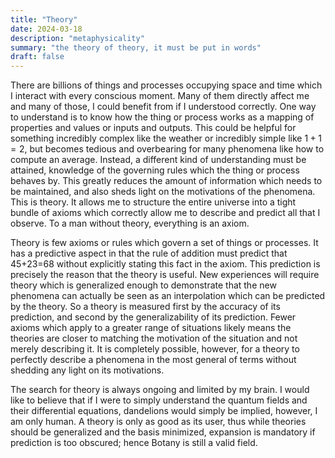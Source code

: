 ```yaml
---
title: "Theory"
date: 2024-03-18
description: "metaphysicality"
summary: "the theory of theory, it must be put in words"
draft: false
---
```


There are billions of things and processes occupying space and time which I interact with every conscious moment. Many of them directly affect me and many of those, I could benefit from if I understood correctly. One way to understand is to know how the thing or process works as a mapping of properties and values or inputs and outputs. This could be helpful for something incredibly complex like the weather or incredibly simple like $1+1=2$, but becomes tedious and overbearing for many phenomena like how to compute an average. Instead, a different kind of understanding must be attained, knowledge of the governing rules which the thing or process behaves by. This greatly reduces the amount of information which needs to be maintained, and also sheds light on the motivations of the phenomena. This is theory. It allows me to structure the entire universe into a tight bundle of axioms which correctly allow me to describe and predict all that I observe. To a man without theory, everything is an axiom.

Theory is few axioms or rules which govern a set of things or processes. It has a predictive aspect in that the rule of addition must predict that 45+23=68 without explicitly stating this fact in the axiom. This prediction is precisely the reason that the theory is useful. New experiences will require theory which is generalized enough to demonstrate that the new phenomena can actually be seen as an interpolation which can be predicted by the theory. So a theory is measured first by the accuracy of its prediction, and second by the generalizability of its prediction. Fewer axioms which apply to a greater range of situations likely means the theories are closer to matching the motivation of the situation and not merely describing it. It is completely possible, however, for a theory to perfectly describe a phenomena in the most general of terms without shedding any light on its motivations.

The search for theory is always ongoing and limited by my brain. I would like to believe that if I were to simply understand the quantum fields and their differential equations, dandelions would simply be implied, however, I am only human. A theory is only as good as its user, thus while theories should be generalized and the basis minimized, expansion is mandatory if prediction is too obscured; hence Botany is still a valid field.